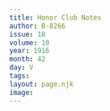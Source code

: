 ```yaml
---
title: Honor Club Notes
author: B-8266
issue: 18
volume: 10
year: 1916
month: 42
day: V
tags:
layout: page.njk
image:
---
```

